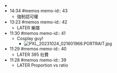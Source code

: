 -
- 14:34 #memos
  memo-id:: 43
	- 強制認可權
- 13:23 #memos
  memo-id:: 42
	- LATER  樂譜
- 11:30 #memos
  memo-id:: 41
	- Cosplay guy!
		- ![PXL_20231024_021601966.PORTRAIT.jpg](undefined)
- 11:29 #memos
  memo-id:: 40
	- LATER  395 社費
- 11:28 #memos
  memo-id:: 39
	- LATER  Proportion vs ratio